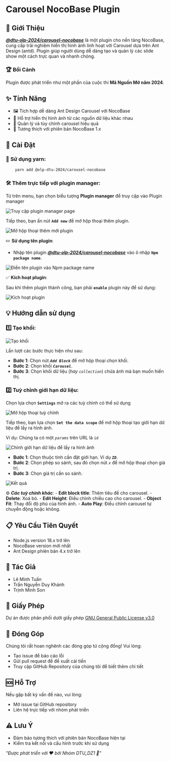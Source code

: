 # Carousel NocoBase Plugin
## 🌟 Giới Thiệu
_**[@dtu-olp-2024/carousel-nocobase](https://www.npmjs.com/package/@dtu-olp-2024/carousel-nocobase)**_ là một plugin cho nền tảng NocoBase, cung cấp trải nghiệm hiển thị hình ảnh linh hoạt với Carousel dựa trên Ant Design (antd). Plugin giúp người dùng dễ dàng tạo và quản lý các slide show một cách trực quan và nhanh chóng.
### 🏆 Bối Cảnh
Plugin được phát triển như một phần của cuộc thi **Mã Nguồn Mở năm 2024**.



## ✨ Tính Năng
- 🖼️ Tích hợp dễ dàng Ant Design Carousel với NocoBase
- 🔀 Hỗ trợ hiển thị hình ảnh từ các nguồn dữ liệu khác nhau
- 🔧 Quản lý và tùy chỉnh carousel hiệu quả
- 🔗 Tương thích với phiên bản NocoBase 1.x

## 🚀 **Cài Đặt**

### 🔧 **Sử dụng yarn:**
```bash 
    yarn add @olp-dtu-2024/carousel-nocobase 
```

### 🛠️ **Thêm trực tiếp với plugin manager:**

Từ trên menu, bạn chọn biểu tượng **Plugin manager** để truy cập vào Plugin manager

![Truy cập plugin manager page](image-3.png) 

Tiếp theo, bạn ấn nút **`Add new`** để mở hộp thoại thêm plugin.

![Mở hộp thoại thêm mới plugin](image-4.png)

  ✏️ **Sử dụng tên plugin**: 
  - Nhập tên plugin _**[@dtu-olp-2024/carousel-nocobase](https://www.npmjs.com/package/@dtu-olp-2024/carousel-nocobase)**_ vào ô nhập **`Npm package name`**.

![Điền tên plugin vào Npm package name](image-7.png)

  ✅ **Kích hoạt plugin**:

Sau khi thêm plugin thành công, bạn phải **`enable`** plugin này để sử dụng:

![Kích hoạt plugin](image-10.png)
## 💡 **Hướng dẫn sử dụng**
### 1️⃣ **Tạo khối:**

![Tạo khối](image-11.png)

Lần lượt các bước thực hiện như sau: 
  - **Bước 1**: Chọn nút **_`Add Block`_** để mở hộp thoại chọn khối.
  - **Bước 2**: Chọn khối **_`Carousel`_**.
  - **Bước 3**: Chọn khối dữ liệu (_hay `collection`_) chứa ảnh mà bạn muốn hiển thị.


### 2️⃣ **Tuỳ chỉnh giới hạn dữ liệu:**

Chọn lựa chọn **`Settings`** mở ra các tuỳ chỉnh có thể sử dụng

![Mở hộp thoại tuỳ chỉnh](image-13.png)

Tiếp theo, bạn lựa chọn **`Set the data scope`** để mở hộp thoại tạo giới hạn dữ liệu để lấy ra hình ảnh.

Ví dụ: Chúng ta có một _`params`_ trên URL là `id`

![Chỉnh giới hạn dữ liệu để lấy ra hình ảnh](image-14.png)

  - **Bước 1**: Chọn thuộc tính cần đặt giới hạn. Ví dụ **_`ID`_**.
  - **Bước 2**: Chọn phép so sánh, sau đó chọn nút _`x`_ để mở hộp thoại chọn giá trị.
  - **Bước 3**: Chọn giá trị cần so sánh.

![Kết quả](image-15.png)

  ⚙️ _**Các tuỳ chỉnh khác**:_
    -  **Edit block title**: Thêm tiêu đề cho carousel.
    -  **Delete**: Xoá bỏ.
    -  **Edit Height**: Điều chỉnh chiều cao cho carousel.
    -  **Object Fit**: Thay đổi độ phủ của hình ảnh.
    -  **Auto Play**: Điều chỉnh carousel tự chuyển động hoặc không.

## 📋 Yêu Cầu Tiên Quyết
- Node.js version 18.x trở lên
- NocoBase version mới nhất
- Ant Design phiên bản 4.x trở lên
## 👥 Tác Giả
- Lê Minh Tuấn
- Trần Nguyễn Duy Khánh
- Trịnh Minh Son


## 📄 Giấy Phép
Dự án được phân phối dưới giấy phép [GNU General Public License v3.0 ](https://github.com/olp-dtu-2024/DTU-GreenHope/blob/main/LICENCE)

## 🤝 Đóng Góp
Chúng tôi rất hoan nghênh các đóng góp từ cộng đồng! Vui lòng:

- Tạo issue để báo cáo lỗi
- Gửi pull request để đề xuất cải tiến
- Truy cập GitHub Repository của chúng tôi để biết thêm chi tiết

## 🆘 Hỗ Trợ
Nếu gặp bất kỳ vấn đề nào, vui lòng:

- Mở issue tại GitHub repository
- Liên hệ trực tiếp với nhóm phát triển
## ⚠️ Lưu Ý
- Đảm bảo tương thích với phiên bản NocoBase hiện tại
- Kiểm tra kết nối và cấu hình trước khi sử dụng



*"Được phát triển với ❤️ bởi Nhóm DTU_DZ1 🌟"*
